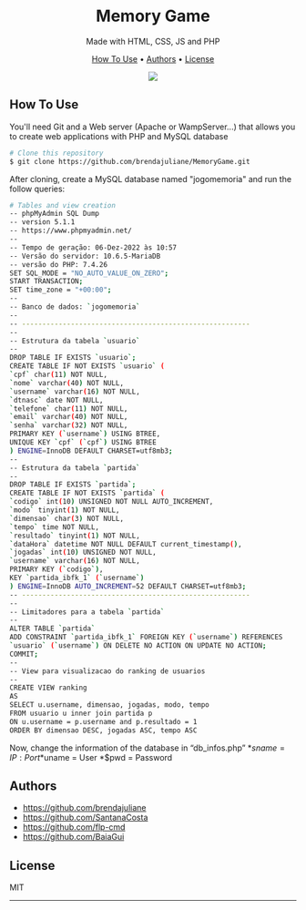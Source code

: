 <h1 align="center">
  <br>
  Memory Game
  <br>
</h1>
<p align="center"> Made with HTML, CSS, JS and PHP </p>

<p align="center">
  <a href="#how-to-use">How To Use</a> •
  <a href="#authors">Authors</a> •
  <a href="#license">License</a>
</p>

<p align="center">
  <img src="https://github.com/brendajuliane/MemoryGame/assets/106698124/77bcf8e4-a75e-4927-a76d-546c84b3ba18">
</p>


## How To Use

You'll need Git and a Web server (Apache or WampServer...) that allows you to create web applications with PHP and MySQL database

```bash
# Clone this repository
$ git clone https://github.com/brendajuliane/MemoryGame.git
```
After cloning, create a MySQL database named "jogomemoria" and run the follow queries:

```bash
# Tables and view creation
-- phpMyAdmin SQL Dump
-- version 5.1.1
-- https://www.phpmyadmin.net/
--
-- Tempo de geração: 06-Dez-2022 às 10:57
-- Versão do servidor: 10.6.5-MariaDB
-- versão do PHP: 7.4.26
SET SQL_MODE = "NO_AUTO_VALUE_ON_ZERO";
START TRANSACTION;
SET time_zone = "+00:00";
--
-- Banco de dados: `jogomemoria`
--
-- --------------------------------------------------------
--
-- Estrutura da tabela `usuario`
--
DROP TABLE IF EXISTS `usuario`;
CREATE TABLE IF NOT EXISTS `usuario` (
`cpf` char(11) NOT NULL,
`nome` varchar(40) NOT NULL,
`username` varchar(16) NOT NULL,
`dtnasc` date NOT NULL,
`telefone` char(11) NOT NULL,
`email` varchar(40) NOT NULL,
`senha` varchar(32) NOT NULL,
PRIMARY KEY (`username`) USING BTREE,
UNIQUE KEY `cpf` (`cpf`) USING BTREE
) ENGINE=InnoDB DEFAULT CHARSET=utf8mb3;
--
-- Estrutura da tabela `partida`
--
DROP TABLE IF EXISTS `partida`;
CREATE TABLE IF NOT EXISTS `partida` (
`codigo` int(10) UNSIGNED NOT NULL AUTO_INCREMENT,
`modo` tinyint(1) NOT NULL,
`dimensao` char(3) NOT NULL,
`tempo` time NOT NULL,
`resultado` tinyint(1) NOT NULL,
`dataHora` datetime NOT NULL DEFAULT current_timestamp(),
`jogadas` int(10) UNSIGNED NOT NULL,
`username` varchar(16) NOT NULL,
PRIMARY KEY (`codigo`),
KEY `partida_ibfk_1` (`username`)
) ENGINE=InnoDB AUTO_INCREMENT=52 DEFAULT CHARSET=utf8mb3;
-- --------------------------------------------------------
--
-- Limitadores para a tabela `partida`
--
ALTER TABLE `partida`
ADD CONSTRAINT `partida_ibfk_1` FOREIGN KEY (`username`) REFERENCES
`usuario` (`username`) ON DELETE NO ACTION ON UPDATE NO ACTION;
COMMIT;
--
-- View para visualizacao do ranking de usuarios
--
CREATE VIEW ranking
AS
SELECT u.username, dimensao, jogadas, modo, tempo
FROM usuario u inner join partida p
ON u.username = p.username and p.resultado = 1
ORDER BY dimensao DESC, jogadas ASC, tempo ASC
```

Now, change the information of the database in “db_infos.php”
*$sname = IP:Port
*$uname = User
*$pwd = Password


## Authors
* https://github.com/brendajuliane
* https://github.com/SantanaCosta
* https://github.com/flp-cmd
* https://github.com/BaiaGui




## License

MIT

---



